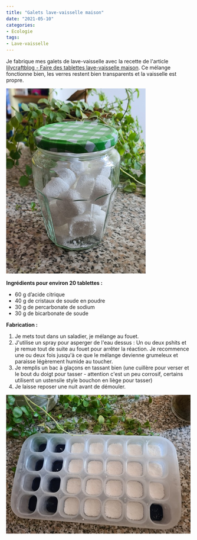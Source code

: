 ```yaml
---
title: "Galets lave-vaisselle maison"
date: "2021-05-10"
categories: 
- Ecologie
tags: 
- Lave-vaisselle
---
```


Je fabrique mes galets de lave-vaisselle avec la recette de l'article [lilycraftblog - Faire des tablettes lave-vaisselle maison](https://lilycraftblog.com/faire-des-tablettes-lave-vaisselle-maison/).
Ce mélange fonctionne bien, les verres restent bien transparents et la vaisselle est propre.

<!--more-->

![galets_lave_vaisselle_1](galets_lave_vaisselle_1.jpg)


**Ingrédients pour environ 20 tablettes :**

- 60 g d’acide citrique
- 40 g de cristaux de soude en poudre
- 30 g de percarbonate de sodium
- 30 g de bicarbonate de soude

**Fabrication :**

1. Je mets tout dans un saladier, je mélange au fouet.
2. J'utilise un spray pour asperger de l'eau dessus : Un ou deux pshits et je remue tout de suite au fouet pour arrêter la réaction. Je recommence une ou deux fois jusqu'à ce que le mélange devienne grumeleux et paraisse légèrement humide au toucher.
3. Je remplis un bac à glaçons en tassant bien (une cuillère pour verser et le bout du doigt pour tasser - attention c'est un peu corrosif, certains utilisent un ustensile style bouchon en liège pour tasser)
4. Je laisse reposer une nuit avant de démouler.

![galets_lave_vaisselle_2](galets_lave_vaisselle_2.jpg)
